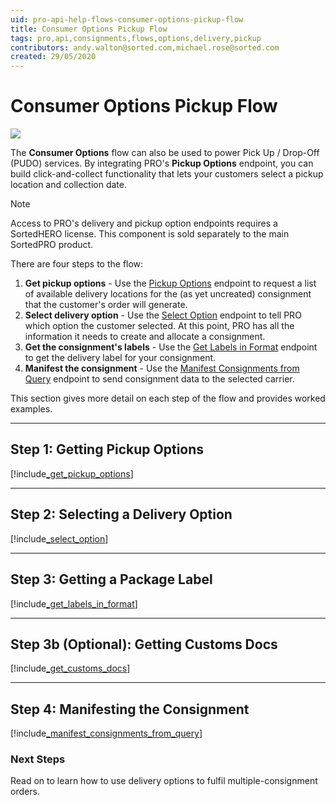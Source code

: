```yaml
---
uid: pro-api-help-flows-consumer-options-pickup-flow
title: Consumer Options Pickup Flow
tags: pro,api,consignments,flows,options,delivery,pickup
contributors: andy.walton@sorted.com,michael.rose@sorted.com
created: 29/05/2020
---
```

# Consumer Options Pickup Flow

<p>
   <a href="../../../images/Flow3.png" target="_blank" >
      <img src="../../../images/Flow3.png" class="noborder"/>
   </a>
</p>

The **Consumer Options** flow can also be used to power Pick Up / Drop-Off (PUDO) services. By integrating PRO's **Pickup Options** endpoint, you can build click-and-collect functionality that lets your customers select a pickup location and collection date.

> [!NOTE]
>
> Access to PRO's delivery and pickup option endpoints requires a SortedHERO license. This component is sold separately to the main SortedPRO product.

There are four steps to the flow:

1. **Get pickup options** - Use the [Pickup Options](https://docs.electioapp.com/#/api/PickupOptions) endpoint to request a list of available delivery locations for the (as yet uncreated) consignment that the customer's order will generate.
2. **Select delivery option** - Use the [Select Option](https://docs.electioapp.com/#/api/SelectOption) endpoint to tell PRO which option the customer selected. At this point, PRO has all the information it needs to create and allocate a consignment.
3. **Get the consignment's labels** - Use the [Get Labels in Format](https://docs.electioapp.com/#/api/GetLabelsinFormat) endpoint to get the delivery label for your consignment.
4. **Manifest the consignment** - Use the [Manifest Consignments from Query](https://docs.electioapp.com/#/api/ManifestConsignmentsFromQuery) endpoint to send consignment data to the selected carrier.

This section gives more detail on each step of the flow and provides worked examples.

---

## Step 1: Getting Pickup Options

[!include[_get_pickup_options](../../includes/_get_pickup_options.md)]

---

## Step 2: Selecting a Delivery Option

[!include[_select_option](../../includes/_select_option.md)]

---

## Step 3: Getting a Package Label

[!include[_get_labels_in_format](../../includes/_get_labels_in_format.md)]

---

## Step 3b (Optional): Getting Customs Docs

[!include[_get_customs_docs](../../includes/_get_customs_docs.md)]

---

## Step 4: Manifesting the Consignment

[!include[_manifest_consignments_from_query](../../includes/_manifest_consignments_from_query.md)]

### Next Steps

Read on to learn how to use delivery options to fulfil multiple-consignment orders.
